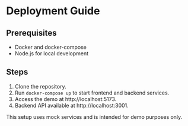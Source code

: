# Deployment Guide

## Prerequisites
- Docker and docker-compose
- Node.js for local development

## Steps
1. Clone the repository.
2. Run `docker-compose up` to start frontend and backend services.
3. Access the demo at http://localhost:5173.
4. Backend API available at http://localhost:3001.

This setup uses mock services and is intended for demo purposes only.

